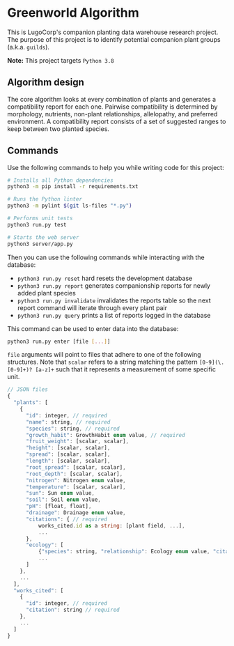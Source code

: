 # Greenworld Algorithm
This is LugoCorp's companion planting data warehouse research project.
The purpose of this project is to identify potential companion plant groups (a.k.a. `guilds`).

**Note:** This project targets `Python 3.8`

## Algorithm design
The core algorithm looks at every combination of plants and generates a compatibility report for each one.
Pairwise compatibility is determined by morphology, nutrients, non-plant relationships, allelopathy, and preferred environment.
A compatibility report consists of a set of suggested ranges to keep between two planted species.

## Commands
Use the following commands to help you while writing code for this project:

```bash
# Installs all Python dependencies
python3 -m pip install -r requirements.txt

# Runs the Python linter
python3 -m pylint $(git ls-files "*.py")

# Performs unit tests
python3 run.py test

# Starts the web server
python3 server/app.py
```

Then you can use the following commands while interacting with the database:

- `python3 run.py reset` hard resets the development database
- `python3 run.py report` generates companionship reports for newly added plant species
- `python3 run.py invalidate` invalidates the reports table so the next report command will iterate through every plant pair
- `python3 run.py query` prints a list of reports logged in the database

This command can be used to enter data into the database:

```bash
python3 run.py enter [file [...]]
```

`file` arguments will point to files that adhere to one of the following structures.
Note that `scalar` refers to a string matching the pattern `[0-9](\.[0-9]+)? [a-z]+` such that it represents a measurement of some specific unit.

```js
// JSON files
{
  "plants": [
    {
      "id": integer, // required
      "name": string, // required
      "species": string, // required
      "growth_habit": GrowthHabit enum value, // required
      "fruit_weight": [scalar, scalar],
      "height": [scalar, scalar],
      "spread": [scalar, scalar],
      "length": [scalar, scalar],
      "root_spread": [scalar, scalar],
      "root_depth": [scalar, scalar],
      "nitrogen": Nitrogen enum value,
      "temperature": [scalar, scalar],
      "sun": Sun enum value,
      "soil": Soil enum value,
      "pH": [float, float],
      "drainage": Drainage enum value,
      "citations": { // required
          works_cited.id as a string: [plant field, ...],
          ...
      },
      "ecology": [
          {"species": string, "relationship": Ecology enum value, "citation": works_cited.id},
          ...
      ]
    },
    ...
  ],
  "works_cited": [
    {
      "id": integer, // required
      "citation": string // required
    },
    ...
  ]
}
```